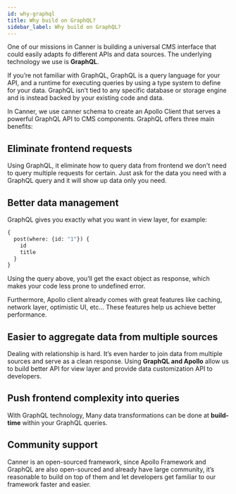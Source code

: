 ```yaml
---
id: why-graphql
title: Why build on GraphQL?
sidebar_label: Why build on GraphQL?
---
```


One of our missions in Canner is building a universal CMS interface that could easily adapts fo different APIs and data sources. The underlying technology we use is **GraphQL**.

If you’re not familiar with GraphQL, GraphQL is a query language for your API, and a runtime for executing queries by using a type system to define for your data. GraphQL isn’t tied to any specific database or storage engine and is instead backed by your existing code and data.

In Canner, we use canner schema to create an Apollo Client that serves a powerful GraphQL API to CMS components. GraphQL offers three main benefits:

## Eliminate frontend requests

Using GraphQL, it eliminate how to query data from frontend we don't need to query multiple requests for certain. Just ask for the data you need with a GraphQL query and it will show up data only you need.

## Better data management
GraphQL gives you exactly what you want in view layer, for example:

```graphql
{
  post(where: {id: "1"}) {
    id
    title
  }
}
```

Using the query above, you’ll get the exact object as response, which makes your code less prone to undefined error.

Furthermore, Apollo client already comes with great features like caching, network layer, optimistic UI, etc... These features help us achieve better performance.

## Easier to aggregate data from multiple sources
Dealing with relationship is hard. It’s even harder to join data from multiple sources and serve as a clean response. Using **GraphQL and Apollo** allow us to build better API for view layer and provide data customization API to developers.

## Push frontend complexity into queries

With GraphQL technology, Many data transformations can be done at **build-time** within your GraphQL queries.

## Community support
Canner is an open-sourced framework, since Apollo Framework and GraphQL are also open-sourced and already have large community, it’s reasonable to build on top of them and let developers get familiar to our framework faster and easier.